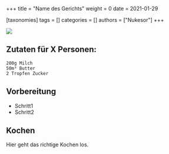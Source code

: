 +++
title = "Name des Gerichts"
weight = 0
date = 2021-01-29

[taxonomies]
tags = []
categories = []
authors = ["Nukesor"]
+++

<div class="gif" alt="Name des Gerichts">
    <img src="/doge.jpg" style="width:auto;"></img>
</div>

## Zutaten für X Personen:

```
200g Milch
50m³ Butter
2 Tropfen Zucker
```

## Vorbereitung

- Schritt1 
- Schritt2

## Kochen

Hier geht das richtige Kochen los.
